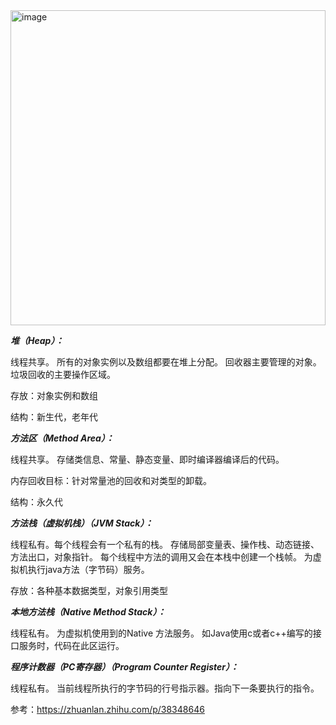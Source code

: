 
<img width="504" alt="image" src="https://user-images.githubusercontent.com/67937122/161372598-78036a75-063d-4d9a-8820-16f0872c7cc4.png">

***堆（Heap）：***

线程共享。
所有的对象实例以及数组都要在堆上分配。
回收器主要管理的对象。
垃圾回收的主要操作区域。

存放：对象实例和数组

结构：新生代，老年代

***方法区（Method Area）：***

线程共享。
存储类信息、常量、静态变量、即时编译器编译后的代码。

内存回收目标：针对常量池的回收和对类型的卸载。

结构：永久代

***方法栈（虚拟机栈）（JVM Stack）：***

线程私有。每个线程会有一个私有的栈。
存储局部变量表、操作栈、动态链接、方法出口，对象指针。
每个线程中方法的调用又会在本栈中创建一个栈帧。
为虚拟机执行java方法（字节码）服务。

存放：各种基本数据类型，对象引用类型

***本地方法栈（Native Method Stack）：***

线程私有。
为虚拟机使用到的Native 方法服务。
如Java使用c或者c++编写的接口服务时，代码在此区运行。

***程序计数器（PC寄存器）（Program Counter Register）：***

线程私有。
当前线程所执行的字节码的行号指示器。指向下一条要执行的指令。


参考：https://zhuanlan.zhihu.com/p/38348646





